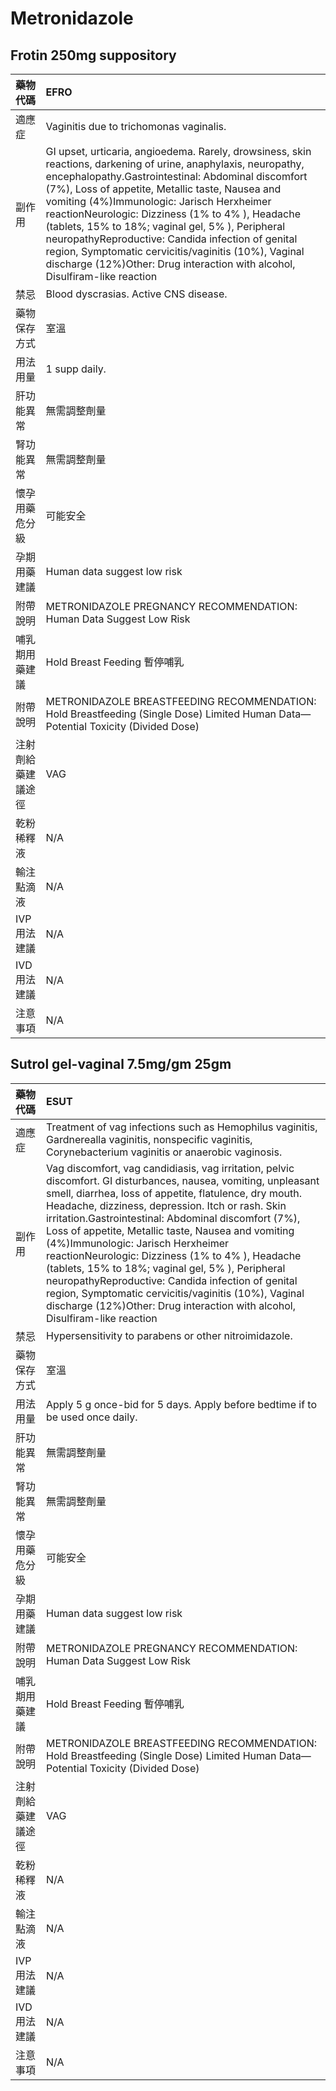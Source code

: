 # Metronidazole

## Frotin 250mg suppository

| 藥物代碼           | EFRO                                                                                                                                                                                                                                                                                                                                                                                                                                                                                                                                                                       |
|:-------------------|:---------------------------------------------------------------------------------------------------------------------------------------------------------------------------------------------------------------------------------------------------------------------------------------------------------------------------------------------------------------------------------------------------------------------------------------------------------------------------------------------------------------------------------------------------------------------------|
| 適應症             | Vaginitis due to trichomonas vaginalis.                                                                                                                                                                                                                                                                                                                                                                                                                                                                                                                                    |
| 副作用             | GI upset, urticaria, angioedema. Rarely, drowsiness, skin reactions, darkening of urine, anaphylaxis, neuropathy, encephalopathy.Gastrointestinal: Abdominal discomfort (7%), Loss of appetite, Metallic taste, Nausea and vomiting (4%)Immunologic: Jarisch Herxheimer reactionNeurologic: Dizziness (1% to 4% ), Headache (tablets, 15% to 18%; vaginal gel, 5% ), Peripheral neuropathyReproductive: Candida infection of genital region, Symptomatic cervicitis/vaginitis (10%), Vaginal discharge (12%)Other: Drug interaction with alcohol, Disulfiram-like reaction |
| 禁忌               | Blood dyscrasias. Active CNS disease.                                                                                                                                                                                                                                                                                                                                                                                                                                                                                                                                      |
| 藥物保存方式       | 室溫                                                                                                                                                                                                                                                                                                                                                                                                                                                                                                                                                                       |
| 用法用量           | 1 supp daily.                                                                                                                                                                                                                                                                                                                                                                                                                                                                                                                                                              |
| 肝功能異常         | 無需調整劑量                                                                                                                                                                                                                                                                                                                                                                                                                                                                                                                                                               |
| 腎功能異常         | 無需調整劑量                                                                                                                                                                                                                                                                                                                                                                                                                                                                                                                                                               |
| 懷孕用藥危分級     | 可能安全                                                                                                                                                                                                                                                                                                                                                                                                                                                                                                                                                                   |
| 孕期用藥建議       | Human data suggest low risk                                                                                                                                                                                                                                                                                                                                                                                                                                                                                                                                                |
| 附帶說明           | METRONIDAZOLE PREGNANCY RECOMMENDATION: Human Data Suggest Low Risk                                                                                                                                                                                                                                                                                                                                                                                                                                                                                                        |
| 哺乳期用藥建議     | Hold Breast Feeding 暫停哺乳                                                                                                                                                                                                                                                                                                                                                                                                                                                                                                                                               |
| 附帶說明           | METRONIDAZOLE BREASTFEEDING RECOMMENDATION: Hold Breastfeeding (Single Dose) Limited Human Data—Potential Toxicity (Divided Dose)                                                                                                                                                                                                                                                                                                                                                                                                                                          |
| 注射劑給藥建議途徑 | VAG                                                                                                                                                                                                                                                                                                                                                                                                                                                                                                                                                                        |
| 乾粉稀釋液         | N/A                                                                                                                                                                                                                                                                                                                                                                                                                                                                                                                                                                        |
| 輸注點滴液         | N/A                                                                                                                                                                                                                                                                                                                                                                                                                                                                                                                                                                        |
| IVP 用法建議       | N/A                                                                                                                                                                                                                                                                                                                                                                                                                                                                                                                                                                        |
| IVD 用法建議       | N/A                                                                                                                                                                                                                                                                                                                                                                                                                                                                                                                                                                        |
| 注意事項           | N/A                                                                                                                                                                                                                                                                                                                                                                                                                                                                                                                                                                        |

## Sutrol gel-vaginal 7.5mg/gm 25gm

| 藥物代碼           | ESUT                                                                                                                                                                                                                                                                                                                                                                                                                                                                                                                                                                                                                                                                                 |
|:-------------------|:-------------------------------------------------------------------------------------------------------------------------------------------------------------------------------------------------------------------------------------------------------------------------------------------------------------------------------------------------------------------------------------------------------------------------------------------------------------------------------------------------------------------------------------------------------------------------------------------------------------------------------------------------------------------------------------|
| 適應症             | Treatment of vag infections such as Hemophilus vaginitis, Gardnerealla vaginitis, nonspecific vaginitis, Corynebacterium vaginitis or anaerobic vaginosis.                                                                                                                                                                                                                                                                                                                                                                                                                                                                                                                           |
| 副作用             | Vag discomfort, vag candidiasis, vag irritation, pelvic discomfort. GI disturbances, nausea, vomiting, unpleasant smell, diarrhea, loss of appetite, flatulence, dry mouth. Headache, dizziness, depression. Itch or rash. Skin irritation.Gastrointestinal: Abdominal discomfort (7%), Loss of appetite, Metallic taste, Nausea and vomiting (4%)Immunologic: Jarisch Herxheimer reactionNeurologic: Dizziness (1% to 4% ), Headache (tablets, 15% to 18%; vaginal gel, 5% ), Peripheral neuropathyReproductive: Candida infection of genital region, Symptomatic cervicitis/vaginitis (10%), Vaginal discharge (12%)Other: Drug interaction with alcohol, Disulfiram-like reaction |
| 禁忌               | Hypersensitivity to parabens or other nitroimidazole.                                                                                                                                                                                                                                                                                                                                                                                                                                                                                                                                                                                                                                |
| 藥物保存方式       | 室溫                                                                                                                                                                                                                                                                                                                                                                                                                                                                                                                                                                                                                                                                                 |
| 用法用量           | Apply 5 g once-bid for 5 days. Apply before bedtime if to be used once daily.                                                                                                                                                                                                                                                                                                                                                                                                                                                                                                                                                                                                        |
| 肝功能異常         | 無需調整劑量                                                                                                                                                                                                                                                                                                                                                                                                                                                                                                                                                                                                                                                                         |
| 腎功能異常         | 無需調整劑量                                                                                                                                                                                                                                                                                                                                                                                                                                                                                                                                                                                                                                                                         |
| 懷孕用藥危分級     | 可能安全                                                                                                                                                                                                                                                                                                                                                                                                                                                                                                                                                                                                                                                                             |
| 孕期用藥建議       | Human data suggest low risk                                                                                                                                                                                                                                                                                                                                                                                                                                                                                                                                                                                                                                                          |
| 附帶說明           | METRONIDAZOLE PREGNANCY RECOMMENDATION: Human Data Suggest Low Risk                                                                                                                                                                                                                                                                                                                                                                                                                                                                                                                                                                                                                  |
| 哺乳期用藥建議     | Hold Breast Feeding 暫停哺乳                                                                                                                                                                                                                                                                                                                                                                                                                                                                                                                                                                                                                                                         |
| 附帶說明           | METRONIDAZOLE BREASTFEEDING RECOMMENDATION: Hold Breastfeeding (Single Dose) Limited Human Data—Potential Toxicity (Divided Dose)                                                                                                                                                                                                                                                                                                                                                                                                                                                                                                                                                    |
| 注射劑給藥建議途徑 | VAG                                                                                                                                                                                                                                                                                                                                                                                                                                                                                                                                                                                                                                                                                  |
| 乾粉稀釋液         | N/A                                                                                                                                                                                                                                                                                                                                                                                                                                                                                                                                                                                                                                                                                  |
| 輸注點滴液         | N/A                                                                                                                                                                                                                                                                                                                                                                                                                                                                                                                                                                                                                                                                                  |
| IVP 用法建議       | N/A                                                                                                                                                                                                                                                                                                                                                                                                                                                                                                                                                                                                                                                                                  |
| IVD 用法建議       | N/A                                                                                                                                                                                                                                                                                                                                                                                                                                                                                                                                                                                                                                                                                  |
| 注意事項           | N/A                                                                                                                                                                                                                                                                                                                                                                                                                                                                                                                                                                                                                                                                                  |

